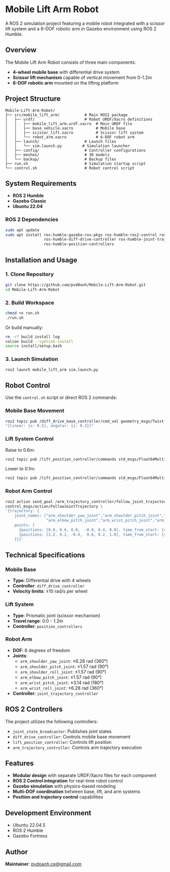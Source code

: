 # Mobile Lift Arm Robot

A ROS 2 simulation project featuring a mobile robot integrated with a scissor lift system and a 6-DOF robotic arm in Gazebo environment using ROS 2 Humble.

## Overview

The Mobile Lift Arm Robot consists of three main components:
- **4-wheel mobile base** with differential drive system
- **Scissor lift mechanism** capable of vertical movement from 0-1.2m
- **6-DOF robotic arm** mounted on the lifting platform

## Project Structure

```
Mobile-Lift-Arm-Robot/
├── src/mobile_lift_arm/           # Main ROS2 package
│   ├── urdf/                      # Robot URDF/Xacro definitions
│   │   ├── mobile_lift_arm.urdf.xacro  # Main URDF file
│   │   ├── base_vehicle.xacro          # Mobile base
│   │   ├── scissor_lift.xacro          # Scissor lift system
│   │   └── robot_arm.xacro             # 6-DOF robot arm
│   ├── launch/                    # Launch files
│   │   └── sim.launch.py         # Simulation launcher
│   ├── config/                    # Controller configurations
│   ├── meshes/                    # 3D models
│   └── backup/                    # Backup files
├── run.sh                         # Simulation startup script
└── control.sh                     # Robot control script
```

## System Requirements

- **ROS 2 Humble**
- **Gazebo Classic**
- **Ubuntu 22.04**

### ROS 2 Dependencies

```bash
sudo apt update
sudo apt install ros-humble-gazebo-ros-pkgs ros-humble-ros2-control ros-humble-ros2-controllers \
                 ros-humble-diff-drive-controller ros-humble-joint-trajectory-controller \
                 ros-humble-position-controllers
```

## Installation and Usage

### 1. Clone Repository

```bash
git clone https://github.com/pvd0anh/Mobile-Lift-Arm-Robot.git
cd Mobile-Lift-Arm-Robot
```

### 2. Build Workspace

```bash
chmod +x run.sh
./run.sh
```

Or build manually:

```bash
rm -rf build install log
colcon build --symlink-install
source install/setup.bash
```

### 3. Launch Simulation

```bash
ros2 launch mobile_lift_arm sim.launch.py
```

## Robot Control

Use the `control.sh` script or direct ROS 2 commands:

### Mobile Base Movement

```bash
ros2 topic pub /diff_drive_base_controller/cmd_vel geometry_msgs/Twist \
"{linear: {x: 0.5}, angular: {z: 0.3}}"
```

### Lift System Control

Raise to 0.6m:
```bash
ros2 topic pub /lift_position_controller/commands std_msgs/Float64MultiArray "data: [0.6]"
```

Lower to 0.1m:
```bash
ros2 topic pub /lift_position_controller/commands std_msgs/Float64MultiArray "data: [0.1]"
```

### Robot Arm Control

```bash
ros2 action send_goal /arm_trajectory_controller/follow_joint_trajectory \
control_msgs/action/FollowJointTrajectory \
'{trajectory: {
    joint_names: ["arm_shoulder_yaw_joint","arm_shoulder_pitch_joint","arm_shoulder_roll_joint",
                  "arm_elbow_pitch_joint","arm_wrist_pitch_joint","arm_wrist_roll_joint"],
    points: [
      {positions: [0.0, 0.6, 0.0,  -0.8, 0.4, 0.0], time_from_start: {sec: 2}},
      {positions: [1.2, 0.2, -0.4,  0.6, 0.2, 1.0], time_from_start: {sec: 5}}
    ]}}'
```

## Technical Specifications

### Mobile Base
- **Type**: Differential drive with 4 wheels
- **Controller**: `diff_drive_controller`
- **Velocity limits**: ±10 rad/s per wheel

### Lift System
- **Type**: Prismatic joint (scissor mechanism)
- **Travel range**: 0.0 - 1.2m
- **Controller**: `position_controllers`

### Robot Arm
- **DOF**: 6 degrees of freedom
- **Joints**:
  - `arm_shoulder_yaw_joint`: ±6.28 rad (360°)
  - `arm_shoulder_pitch_joint`: ±1.57 rad (90°)
  - `arm_shoulder_roll_joint`: ±1.57 rad (90°)
  - `arm_elbow_pitch_joint`: ±1.57 rad (90°)
  - `arm_wrist_pitch_joint`: ±3.14 rad (180°)
  - `arm_wrist_roll_joint`: ±6.28 rad (360°)
- **Controller**: `joint_trajectory_controller`

## ROS 2 Controllers

The project utilizes the following controllers:
- `joint_state_broadcaster`: Publishes joint states
- `diff_drive_controller`: Controls mobile base movement
- `lift_position_controller`: Controls lift position
- `arm_trajectory_controller`: Controls arm trajectory execution

## Features

- **Modular design** with separate URDF/Xacro files for each component
- **ROS 2 Control integration** for real-time robot control
- **Gazebo simulation** with physics-based modeling
- **Multi-DOF coordination** between base, lift, and arm systems
- **Position and trajectory control** capabilities

## Development Environment

- Ubuntu 22.04.5
- ROS 2 Humble
- Gazebo Fortress

## Author

**Maintainer**: [pvdoanh.ce@gmail.com](mailto:pvdoanh.ce@gmail.com)
